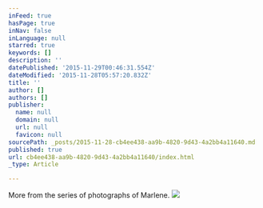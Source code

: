 ```yaml
---
inFeed: true
hasPage: true
inNav: false
inLanguage: null
starred: true
keywords: []
description: ''
datePublished: '2015-11-29T00:46:31.554Z'
dateModified: '2015-11-28T05:57:20.832Z'
title: ''
author: []
authors: []
publisher:
  name: null
  domain: null
  url: null
  favicon: null
sourcePath: _posts/2015-11-28-cb4ee438-aa9b-4820-9d43-4a2bb4a11640.md
published: true
url: cb4ee438-aa9b-4820-9d43-4a2bb4a11640/index.html
_type: Article

---
```

More from the series of photographs of Marlene.
![](https://the-grid-user-content.s3-us-west-2.amazonaws.com/e95aa405-0408-4837-9131-b84ecf169ddd.jpg)